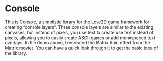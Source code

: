 # Console
This is Console, a simplistic library for the Love2D game framework for creating “console layers”. These console layers are similar to the existing canvases, but instead of pixels, you use text to create use text instead of pixels, allowing you to easily create ASCII games or add monospaced text overlays. In the demo above, I recreated the Matrix Rain effect from the Matrix movies. You can have a quick look through it to get the basic idea of the library.
